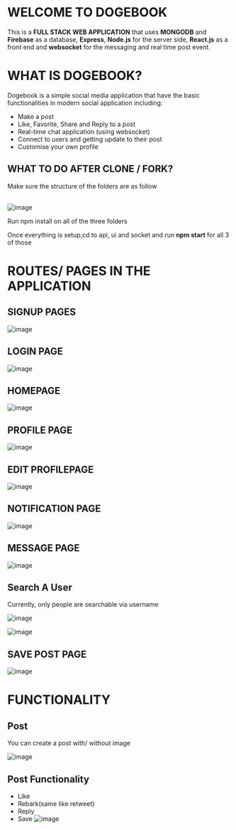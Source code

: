 # WELCOME TO DOGEBOOK

This is a **FULL STACK WEB APPLICATION** that uses **MONGODB** and **Firebase** as a database, **Express**, **Node.js** for the server side, **React.js** as a front end and **websocket** for the messaging and real time post event.

# WHAT IS DOGEBOOK?

Dogebook is a simple social media application that have the basic functionalities in modern social application including:

* Make a post
* Like, Favorite, Share and Reply to a post
* Real-time chat application (using websocket)
* Connect to users and getting update to their post
* Customise your own profile

## WHAT TO DO AFTER CLONE / FORK?

Make sure the structure of the folders are as follow 
<br /><br />

![image](https://user-images.githubusercontent.com/60194292/132555225-0860981f-902d-4af9-a3fe-f83d623a63db.png)

Run npm install on all of the three folders

Once everything is setup,cd to api, ui and socket and run **npm start** for all 3 of those

# ROUTES/ PAGES IN THE APPLICATION

## SIGNUP PAGES

![image](https://user-images.githubusercontent.com/60194292/130897385-4d2fa701-dec1-453b-853a-1fa7c146deac.png)


## LOGIN PAGE

![image](https://user-images.githubusercontent.com/60194292/130897688-42c0c3da-46bf-4da8-bcbb-6a05e83f80d2.png)


## HOMEPAGE

![image](https://user-images.githubusercontent.com/60194292/132557383-35e7a9c5-3138-4558-afe8-a9452e22357e.png)


## PROFILE PAGE

![image](https://user-images.githubusercontent.com/60194292/132557565-f3b3c4c5-5af5-4581-a9ba-d010dcbd86d0.png)

## EDIT PROFILEPAGE

![image](https://user-images.githubusercontent.com/60194292/132557734-a3a19885-c068-49e4-8688-1baaf7545fef.png)

## NOTIFICATION PAGE

![image](https://user-images.githubusercontent.com/60194292/132557882-4967140f-e3c4-4aef-94c2-50172e1cf958.png)

## MESSAGE PAGE

![image](https://user-images.githubusercontent.com/60194292/132558035-70e106a8-80d4-438e-aa8f-885c8d107f59.png)

## Search A User

Currently, only people are searchable via username

![image](https://user-images.githubusercontent.com/60194292/132558176-b105cf05-0690-4a50-b9a4-6c414b48e37f.png)

![image](https://user-images.githubusercontent.com/60194292/132558433-4570a123-e76b-4b91-90d2-a3ddd8f1b58f.png)


## SAVE POST PAGE

![image](https://user-images.githubusercontent.com/60194292/132558664-05ba204f-114e-499d-86e1-7f40df9b81d1.png)

# FUNCTIONALITY

## Post
You can create a post with/ without image

![image](https://user-images.githubusercontent.com/60194292/132559052-93f25d48-1734-4e93-8cf5-27d2626409e4.png)

## Post Functionality

* Like
* Rebark(same like retweet)
* Reply
* Save
![image](https://user-images.githubusercontent.com/60194292/132559204-a8744cc8-512e-43ed-a8d5-73f7158bbe3a.png)

























